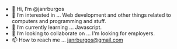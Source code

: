 - 👋 Hi, I’m @janrburgos
- 👀 I’m interested in ...
Web development and other things related to computers and programming and stuff.
- 🌱 I’m currently learning ...
Javascript.
- 💞️ I’m looking to collaborate on ...
I'm looking for employers.
- 📫 How to reach me ...
janrburgos@gmail.com

